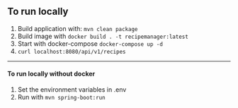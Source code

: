 ## To run locally

1. Build application with: ```mvn clean package``` 
2. Build image with ```docker build . -t recipemanager:latest```
3. Start with docker-compose ```docker-compose up -d```
4. ```curl localhost:8080/api/v1/recipes```
---

#### To run locally without docker

1. Set the environment variables in .env
2. Run with ```mvn spring-boot:run```